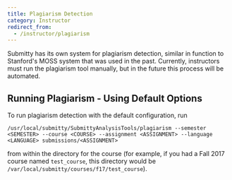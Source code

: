 ```yaml
---
title: Plagiarism Detection
category: Instructor
redirect_from:
  - /instructor/plagiarism
---
```


Submitty has its own system for plagiarism detection, similar in function to
Stanford's MOSS system that was used in the past. Currently, instructors must
run the plagiarism tool manually, but in the future this process will be
automated.

## Running Plagiarism - Using Default Options

To run plagiarism detection with the default configuration, run

```
/usr/local/submitty/SubmittyAnalysisTools/plagiarism --semester <SEMESTER> --course <COURSE> --assignment <ASSIGNMENT> --language <LANGUAGE> submissions/<ASSIGNMENT>
```

from within the directory for the course (for example, if you had a Fall 2017
course named `test_course`, this directory would be
`/var/local/submitty/courses/f17/test_course`).
